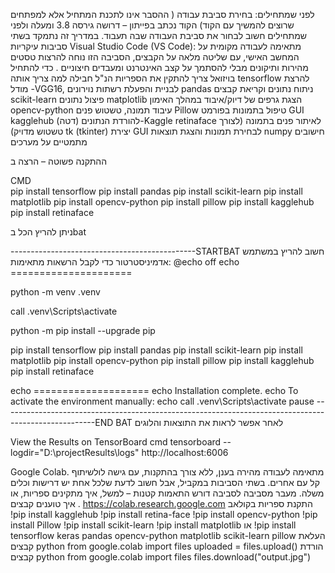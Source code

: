 לפני שמתחילים: בחירת סביבת עבודה
( ההסבר אינו לתכנת המתחיל אלא למפתחים שרוצים להמשיך עם הקוד)
הקוד נכתב בפייתון – דרושה גירסה 3.8 ומעלה
ולפני שמתחילים  חשוב לבחור את סביבת העבודה שבה תעבוד. במדריך זה נתמקד בשתי סביבות עיקריות
Visual Studio Code (VS Code):
מתאימה לעבודה מקומית על המחשב האישי, עם שליטה מלאה על הקבצים, הסביבה הזו נוחה להרצות טסטים מהירות ותיקונים מבלי להסתמך על קצב האינטרנט ומעבדים חיצוניים .
כדי להתחיל בויזואל צריך להתקין את הספריות הנ"ל
חבילה
למה צריך אותה
tensorflow
להרצת מודל -VGG16, לבניית והפעלת רשתות נוירונים
pandas
ניתוח נתונים וקריאת קבצים
scikit-learn
פיצול נתונים 
matplotlib
הצגת גרפים של דיוק/איבוד במהלך האימון
opencv-python
עיבוד תמונה, טשטוש פנים
Pillow
טיפול בתמונות בפורמט GUI
kagglehub
להורדת הנתונים (דטה)-Kaggle
retinaface
לאיתור פנים בתמונה (לצורך טשטוש מדויק)
tk (tkinter)
יצירת GUI לבחירת תמונות והצגת תוצאות
numpy
חישובים מתמטיים על מערכים


ההתקנה פשוטה – הרצה ב   

CMD  
pip install tensorflow
pip install pandas
pip install scikit-learn
pip install matplotlib
pip install opencv-python
pip install pillow
pip install kagglehub
pip install retinaface

ניתן להריץ הכל בbat   

----------------------------------------------STARTBAT
חשוב להריץ במשתמש אדמיניסטרטור כדי לקבל הרשאות מתאימות:
@echo off
echo =====================

python -m 
venv .venv


call .venv\Scripts\activate


python -m pip install --upgrade pip


pip install tensorflow
pip install pandas
pip install scikit-learn
pip install matplotlib
pip install opencv-python
pip install pillow
pip install kagglehub
pip install retinaface

echo ====================
echo Installation complete.
echo To activate the environment manually:
echo     call .venv\Scripts\activate
pause
   -----------------------------------------------------------------------------------------------------END BAT
לאחר אפשר לראות את התוצאות והלוגים 

View the Results on TensorBoard
cmd tensorboard --logdir="D:\projectResults\logs"
http://localhost:6006

Google Colab.
מתאימה לעבודה מהירה בענן, ללא צורך בהתקנות, עם גישה לולשיתוף קל עם אחרים.
 בשתי הסביבות במקביל, אבל חשוב לדעת שלכל אחת יש דרישות וכלים משלה. מעבר מסביבה לסביבה דורש התאמות קטנות – למשל, איך מתקינים ספריות, או איך טוענים קבצים
.
https://colab.research.google.com
התקנת ספריות בקולאב
!pip install kagglehub
!pip install retina-face
!pip install opencv-python
!pip install Pillow
!pip install scikit-learn
!pip install matplotlib
או
!pip install tensorflow keras pandas opencv-python matplotlib scikit-learn pillow
העלאת קבצים
python
from google.colab import files
uploaded = files.upload()
הורדת קבצים
python
from google.colab import files
files.download("output.jpg")

